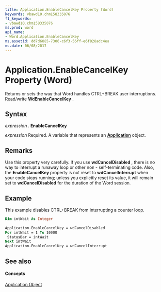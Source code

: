 ```yaml
---
title: Application.EnableCancelKey Property (Word)
keywords: vbawd10.chm158335076
f1_keywords:
- vbawd10.chm158335076
ms.prod: word
api_name:
- Word.Application.EnableCancelKey
ms.assetid: dd7d6885-7306-c6f3-56ff-e6f828adc4ea
ms.date: 06/08/2017
---
```



# Application.EnableCancelKey Property (Word)

Returns or sets the way that Word handles CTRL+BREAK user interruptions. Read/write  **WdEnableCancelKey** .


## Syntax

 _expression_ . **EnableCancelKey**

 _expression_ Required. A variable that represents an **[Application](Word.Application.md)** object.


## Remarks

Use this property very carefully. If you use  **wdCancelDisabled** , there is no way to interrupt a runaway loop or other non - self-terminating code. Also, the **EnableCancelKey** property is not reset to **wdCancelInterrupt** when your code stops running; unless you explicitly reset its value, it will remain set to **wdCancelDisabled** for the duration of the Word session.


## Example

This example disables CTRL+BREAK from interrupting a counter loop.


```vb
Dim intWait As Integer 
 
Application.EnableCancelKey = wdCancelDisabled 
For intWait = 1 To 10000 
 StatusBar = intWait 
Next intWait 
Application.EnableCancelKey = wdCancelInterrupt
```


## See also


#### Concepts


[Application Object](Word.Application.md)

